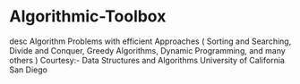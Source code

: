 # Algorithmic-Toolbox
desc Algorithm Problems with efficient Approaches ( Sorting and Searching, Divide and Conquer, Greedy Algorithms, Dynamic Programming, and many others ) Courtesy:- Data Structures and Algorithms University of California San Diego

